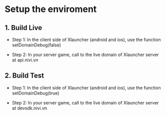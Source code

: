 # Setup the enviroment

## 1. Build Live

* Step 1: In the client side of Xlauncher (android and ios), use the function setDomainDebug(false)

* Step 2: In your server game, call to the live domain of Xlauncher server at api.nivi.vn




## 2. Build Test

* Step 1: In the client side of Xlauncher (android and ios), use the function setDomainDebug(true)

* Step 2: In your server game, call to the live domain of Xlauncher server at devsdk.nivi.vn



